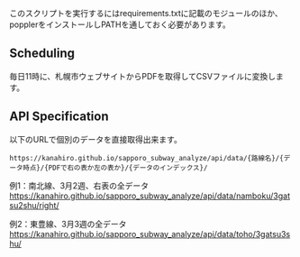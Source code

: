このスクリプトを実行するにはrequirements.txtに記載のモジュールのほか、popplerをインストールしPATHを通しておく必要があります。

## Scheduling
毎日11時に、札幌市ウェブサイトからPDFを取得してCSVファイルに変換します。

## API Specification
以下のURLで個別のデータを直接取得出来ます。
```
https://kanahiro.github.io/sapporo_subway_analyze/api/data/{路線名}/{データ時点}/{PDFで右の表か左の表か}/{データのインデックス}/
```

例1：南北線、3月2週、右表の全データ
https://kanahiro.github.io/sapporo_subway_analyze/api/data/namboku/3gatsu2shu/right/

例2：東豊線、3月3週の全データ
https://kanahiro.github.io/sapporo_subway_analyze/api/data/toho/3gatsu3shu/